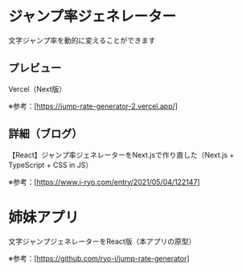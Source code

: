 # ジャンプ率ジェネレーター

文字ジャンプ率を動的に変えることができます

## プレビュー

Vercel（Next版）

※参考：[https://jump-rate-generator-2.vercel.app/]


## 詳細（ブログ）

【React】ジャンプ率ジェネレーターをNext.jsで作り直した（Next.js + TypeScript + CSS in JS）

※参考：[https://www.i-ryo.com/entry/2021/05/04/122147]

# 姉妹アプリ

文字ジャンプジェネレーターをReact版（本アプリの原型）

※参考：[https://github.com/ryo-i/jump-rate-generator]